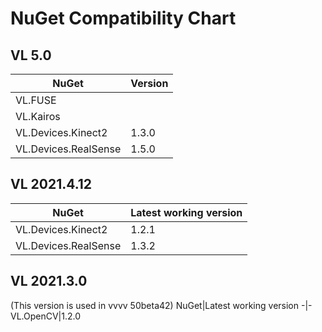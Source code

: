 # NuGet Compatibility Chart

## VL 5.0
NuGet|Version
-|-
VL.FUSE|
VL.Kairos|
VL.Devices.Kinect2|1.3.0
VL.Devices.RealSense|1.5.0

## VL 2021.4.12
NuGet|Latest working version
-|-
VL.Devices.Kinect2|1.2.1
VL.Devices.RealSense|1.3.2

## VL 2021.3.0
(This version is used in vvvv 50beta42)
NuGet|Latest working version
-|-
VL.OpenCV|1.2.0